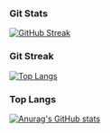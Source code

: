 <h3>Git Stats</h3>

[![GitHub Streak](https://streak-stats.demolab.com?user=%20JongsikLEE01&theme=transparent&hide_border=true&locale=ko&date_format=M%20j%5B%2C%20Y%5D)](https://git.io/streak-stats)


<h3>Git Streak</h3>

[![Top Langs](https://github-readme-stats.vercel.app/api/top-langs/?username=JongsikLEE01)](https://github.com/anuraghazra/github-readme-stats)

<h3>Top Langs</h3>

[![Anurag's GitHub stats](https://github-readme-stats.vercel.app/api?username=JongsikLEE01)](https://github.com/anuraghazra/github-readme-stats)
